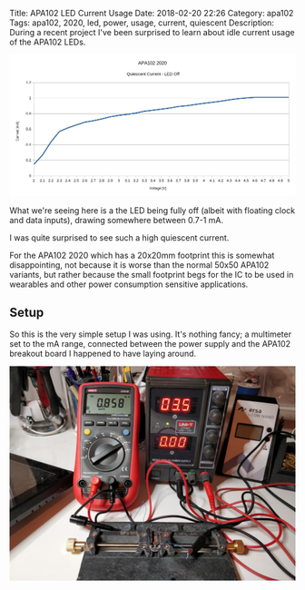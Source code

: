 Title: APA102 LED Current Usage
Date: 2018-02-20 22:26
Category: apa102
Tags: apa102, 2020, led, power, usage, current, quiescent
Description: During a recent project I've been surprised to learn about idle current usage of the APA102 LEDs.

[![Alt text](/images/2018-02-20_apa102_2020_quiescent_current.png "APA102 LED Quiescent Current Diagram")
](/images/2018-02-20_apa102_2020_quiescent_current.png)

What we're seeing here is a the LED being fully off (albeit with floating clock and data inputs), drawing somewhere between 0.7-1 mA.

I was quite surprised to see such a high quiescent current.

For the APA102 2020 which has a 20x20mm footprint this is somewhat disappointing, not because it is worse than the normal 50x50 APA102 variants, but rather because the small footprint begs for the IC to be used in wearables and other power consumption sensitive applications.


## Setup
So this is the very simple setup I was using. It's nothing fancy; a multimeter
set to the mA range, connected between the power supply and the APA102 breakout board I happened to have laying around.

[![Alt text](/images/2018-02-20_setup.jpg "APA102 LED Quiescent Current Diagram")
](/images/2018-02-20_setup.jpg)
